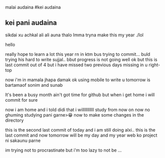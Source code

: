 malai audaina
#kei audaina
## kei pani audaina
sikdai xu
achkal ali ali auna thalo
Imma tryna make this my year ./lol


hello

really hope to learn a lot this year
rn in ktm bus trying to commit...
buld trying his hard to write sujjal..
bbut progress is not going well
ok but this is last commit out of 4 but 
i have missed two previous days missing in u right-top

now i'm in mamala
jhapa damak
ok
using mobile to write u
tomorrow is bartamaof sonim and sunab

It's been a busy month ain't got time for github but when i get home i will commit for sure

now i am home and i told didi that i willlllllllll study from now on now no ghuming
studying pani garne>😁
now to make some changes in the directory

this is the second last commit of today and i am still doing alxi..
this is the last commit and now tomorrow will be my day and my year web ko project ni sakaunu parne

im trying not to procrastinate but i'm too lazy to not be ...
